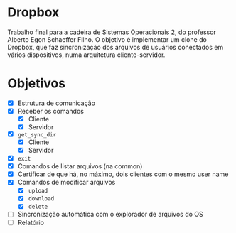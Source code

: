 # Dropbox

Trabalho final para a cadeira de Sistemas Operacionais 2, do professor Alberto Egon Schaeffer Filho.
O objetivo é implementar um clone do Dropbox, que faz sincronização dos arquivos de usuários conectados em vários dispositivos, numa arquitetura cliente-servidor.

# Objetivos

- [x] Estrutura de comunicação
- [X] Receber os comandos
  - [X] Cliente
  - [X] Servidor
- [x] `get_sync_dir`
  - [x] Cliente
  - [x] Servidor
- [X] `exit`
- [X] Comandos de listar arquivos (na common)
- [X] Certificar de que há, no máximo, dois clientes com o mesmo user name
- [X] Comandos de modificar arquivos
  - [X] `upload`
  - [X] `download`
  - [X] `delete`
- [ ] Sincronização automática com o explorador de arquivos do OS
- [ ] Relatório
